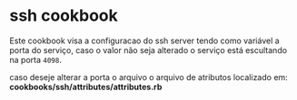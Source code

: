 # ssh cookbook

  Este cookbook visa a configuracao do ssh server tendo como variável a porta do serviço, caso o valor não seja alterado o serviço está escultando na porta `4098`.

  caso deseje alterar a porta o arquivo o arquivo de atributos localizado em: **cookbooks/ssh/attributes/attributes.rb**
